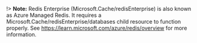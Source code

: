 !> **Note:** Redis Enterprise (Microsoft.Cache/redisEnterprise) is also known as Azure Managed Redis. It requires a Microsoft.Cache/redisEnterprise/databases child resource to function properly. See https://learn.microsoft.com/azure/redis/overview for more information.
